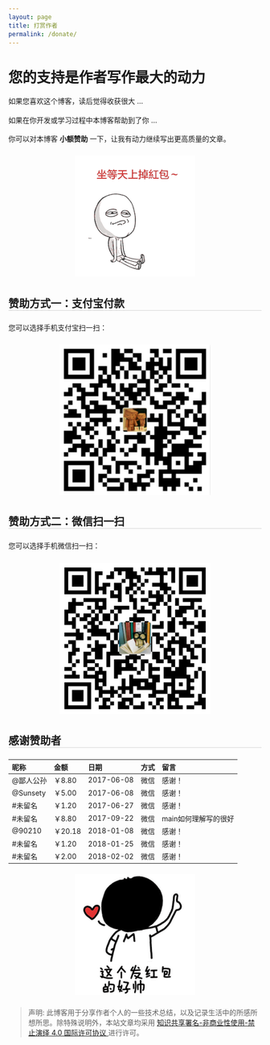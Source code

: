 ```yaml
---
layout: page
title: 打赏作者
permalink: /donate/
---
```


<style type="text/css">
img {
    max-width: 100%;
    padding: 0.5em 0;
    margin: auto;
    display: block;
}

h2 {
	margin: 1.4em 0 1.1em;
	border-bottom: 1px solid #D4D4D4;
}

p {
	margin: 0 0 1.234em;
}
</style>


# 您的支持是作者写作最大的动力

如果您喜欢这个博客，读后觉得收获很大 ...

如果在你开发或学习过程中本博客帮助到了你 ...

你可以对本博客 **小额赞助** 一下，让我有动力继续写出更高质量的文章。

![坐等天上掉红包~](/assets/imgs/donate_1.png)

## 赞助方式一：支付宝付款

您可以选择手机支付宝扫一扫：

![支付宝转账二维码](/assets/imgs/zhifubao_pay.png)

## 赞助方式二：微信扫一扫

您可以选择手机微信扫一扫：

![微信转账二维码](/assets/imgs/weixin_pay.png)

## 感谢赞助者

| 昵称      | 金额   | 日期       | 方式 | 留言                 |
|:----------|:-------|:-----------|:-----|:---------------------|
| @鄙人公孙 |  ￥8.80 | 2017-06-08 | 微信 | 感谢！               |
| @Sunsety  |  ￥5.00 | 2017-06-08 | 微信 | 感谢！               |
| #未留名   |  ￥1.20 | 2017-06-27 | 微信 | 感谢！               |
| #未留名   |  ￥8.80 | 2017-09-22 | 微信 | main如何理解写的很好 |
| @90210    | ￥20.18 | 2018-01-08 | 微信 | 感谢！               |
| #未留名   |  ￥1.20 | 2018-01-25 | 微信 | 感谢！               |
| #未留名   |  ￥2.00 | 2018-02-02 | 微信 | 感谢！               |

![这个发红包的好帅](/assets/imgs/donate_2.png)

> 声明: 此博客用于分享作者个人的一些技术总结，以及记录生活中的所感所想所思。除特殊说明外，本站文章均采用 <a rel="license" href="https://creativecommons.org/licenses/by-nc-nd/4.0/deed.zh"> 知识共享署名-非商业性使用-禁止演绎 4.0 国际许可协议 </a>进行许可。
